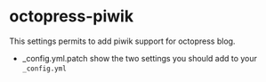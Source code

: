 octopress-piwik
===============
This settings permits to add piwik support for octopress blog.
+ _config.yml.patch show the two settings you should add to your ``_config.yml``

